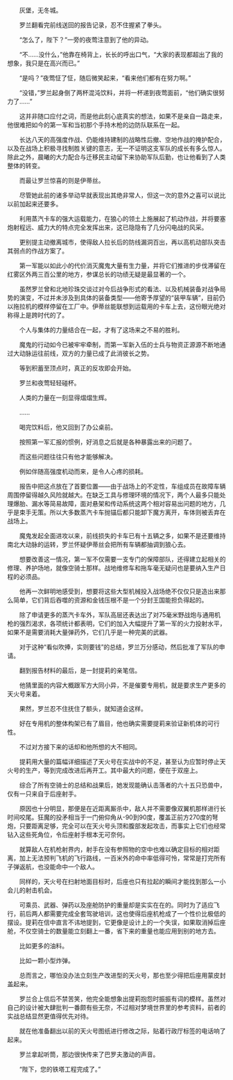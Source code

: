 　　灰堡，无冬城。

　　罗兰翻看完前线送回的报告记录，忍不住握紧了拳头。

　　“怎么了，陛下？”一旁的夜莺注意到了他的异动。

　　“不……没什么，”他靠在椅背上，长长的呼出口气，“大家的表现都超出了我的想象，我只是在高兴而已。”

　　“是吗？”夜莺怔了怔，随后微笑起来，“看来他们都有在努力啊。”

　　“没错，”罗兰起身倒了两杯混沌饮料，并将一杯递到夜莺面前，“他们确实很努力了……”

　　这并非随口应付之词，而是他此刻心底真实的想法，如果不是亲自一路走来，他很难把如今的第一军和当初那个手持木枪的边防队联系在一起。

　　长达八天的高强度作战、仍能维持建制的战略性后撤、空地作战的掩护配合，以及在战场上积极寻找制胜关键的意志，无一不证明这支军队的成长有多么惊人。除此之外，晨曦的大力配合与迁移民主动留下来协助军队后勤，也让他看到了人类整体的转变。

　　而最让罗兰惊喜的则是伊蒂丝。

　　尽管她此前的诸多举动早就表现出其绝非常人，但这一次的意外之喜可以说比以前加起来还要多。

　　利用蒸汽卡车的强大运载能力，在狼心的领土上施展起了机动作战，并将要塞炮射程远、威力大的特点完全发挥出来，这已隐隐有了几分闪电战的风采。

　　更别提主动撤离城市，使得敌人拉长后的防线漏洞百出，再以高机动部队突击其弱点的作战方案了。

　　第一军能以如此小的代价消灭魔鬼大量有生力量，并将它们推进的步伐滞留在红雾区外两三百公里的地方，参谋总长的功绩无疑是最显著的一个。

　　虽然罗兰曾和北地珍珠交谈过对今后战争形式的看法、以及机械装备对战争局势的演变，不过并未涉及到具体的装备类型——他寄予厚望的“装甲车辆”，目前仍以拖拉机的模样停留在工厂中。伊蒂丝能联想到运载用的卡车上去，这份眼光绝对称得上是跨时代的了。

　　个人与集体的力量结合在一起，才有了这场来之不易的胜利。

　　魔鬼的行动如今已被牢牢牵制，而第一军新入伍的士兵与物资正源源不断地通过大动脉运往前线，双方的力量已成了此消彼长之势。

　　等到积蓄至顶点时，真正的反攻即会开始。

　　罗兰和夜莺轻轻碰杯。

　　人类的力量在一刻显得熠熠生辉。

　　……

　　喝完饮料后，他又回到了办公桌前。

　　按照第一军汇报的惯例，好消息之后就是各种暴露出来的问题了。

　　而这些问题往往只有他才能够解决。

　　例如伴随高强度机动而来，是令人心疼的损耗。

　　报告中把这点放在了首要位置——由于战场上的不定性，车组成员在故障车辆周围停留得越久风险就越大。在缺乏工具与修理环境的情况下，两个人最多只能处理爆胎、漏水等简易故障，面对悬架和传动系统这两个相对容易出问题的地方，几乎是束手无策。所以大多数蒸汽卡车抛锚后都只能卸下魔方离开，车体则被丢弃在战场上。

　　魔鬼发起全面进攻以来，前线损失的卡车已有十五辆之多，如果不是还要维持南北大动脉的运转，罗兰怀疑伊蒂丝会把所有车辆都抽调到狼心去。

　　想要改善这一情况，第一军不仅需要一支专门的保障部队，还得建立起相关的修理、养护场地，就像空骑士那样。战地维修车和拖车毫无疑问也是要纳入生产日程的必须品。

　　他再一次鲜明地感受到，想要将这些大型机械投入战场绝不仅仅只是造出来那么简单，它们背后吞噬的资源和金钱压根不是一个分封王国能担负得起的。

　　除了申请更多的蒸汽卡车外，军队高层还表达出了对75毫米野战炮与通用机枪的强烈渴求，各项统计都表明，它们的加入大幅提升了第一军的火力投射水平，如果不是需要消耗大量弹药外，它们几乎是一种完美的武器。

　　对于这种“看似吹捧，实则要钱”的总结，罗兰万分感动，然后批准了军队的申请。

　　翻到报告材料的最后，是一封提莉的亲笔信。

　　他猜里面的内容大概跟军方大同小异，不是催要专用机，就是要求生产更多的天火号来着。

　　果然，罗兰忍不住抚住了额头，就知道会这样。

　　好在专用机的整体构架已有了眉目，他也确实需要提莉来验证新机体的可行性。

　　不过对方接下来的话却和他所想的大不相同。

　　提莉用大量的篇幅详细描述了天火号在实战中的不足，甚至认为应暂时停止天火号的生产，等到完成改进后再开工。其中最大的问题，便在于双座上。

　　综合了所有空骑士的总结和战果后，她发现能确认击落者的六十五只恐兽中，仅有一只来自于后座射手。

　　原因也十分明显，那便是在近距离厮杀中，敌人并不需要像双翼机那样进行长时间咬尾。狂魔的投矛相当于一门俯仰角从-90到90度，覆盖正前方270度的弩炮，只要距离足够，完全可以在天火号头顶和腹部发起攻击，而事实上它们也经常钻入这些死角位，令后座射手根本无可奈何。

　　就算敌人在机枪射界内，射手在没有参照物的空中也难以确定目标的相对距离，加上无法预判飞机的飞行路线，一百米外的命中率低得可怜，常常是打完所有子弹返航，也没能命中一个敌人。

　　同样的，天火号在扫射地面目标时，后座也只有拉起的瞬间才能找到那么一小会儿的射击机会。

　　可乘员、武器、弹药以及座舱防护的重量却是实实在在的。同时为了适应飞行，前后两人都需要完成全套驾驶培训，这也使得后座机枪成了一个性价比极低的摆设。提莉在信中直言不讳地提到，它更像是设计上的一个失误，如果取消掉后座舱，不仅空骑士的数量能立刻翻上一番，省下来的重量也能应用到别的地方去。

　　比如更多的油料。

　　比如一颗小型炸弹。

　　总而言之，哪怕没办法立刻生产改进型的天火号，那也至少得把后座用蒙皮封盖起来。

　　罗兰合上信后不禁苦笑，他完全能想象出提莉抱怨时振振有词的模样。虽然对自己的设计被大肆批判一番颇有些无奈，不过相对梦境世界里的参考资料，前者的实战总结显然更值得优先对待。

　　就在他准备翻出以前的天火号图纸进行修改之际，贴着行政厅标签的电话响了起来。

　　罗兰拿起听筒，那边很快传来了巴罗夫激动的声音。

　　“陛下，您的铁塔工程完成了。”
